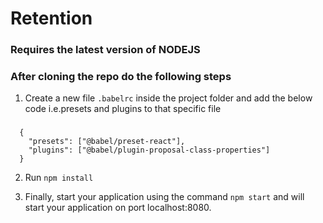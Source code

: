 # Retention

### Requires the latest version of NODEJS

### After cloning the repo do the following steps

 1. Create a new file `.babelrc` inside the project folder and add the below code i.e.presets and plugins to that specific file

   ### 
      {
        "presets": ["@babel/preset-react"],
        "plugins": ["@babel/plugin-proposal-class-properties"]
      }

 2. Run `npm install`
 
 3. Finally, start your application using the command `npm start` and will start your application on port localhost:8080.
